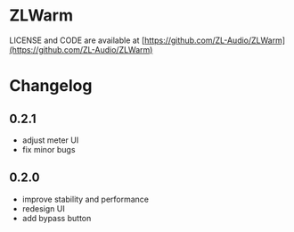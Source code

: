 # ZLWarm

LICENSE and CODE are available at [https://github.com/ZL-Audio/ZLWarm](https://github.com/ZL-Audio/ZLWarm)

# Changelog

## 0.2.1

- adjust meter UI
- fix minor bugs

## 0.2.0

- improve stability and performance
- redesign UI
- add bypass button